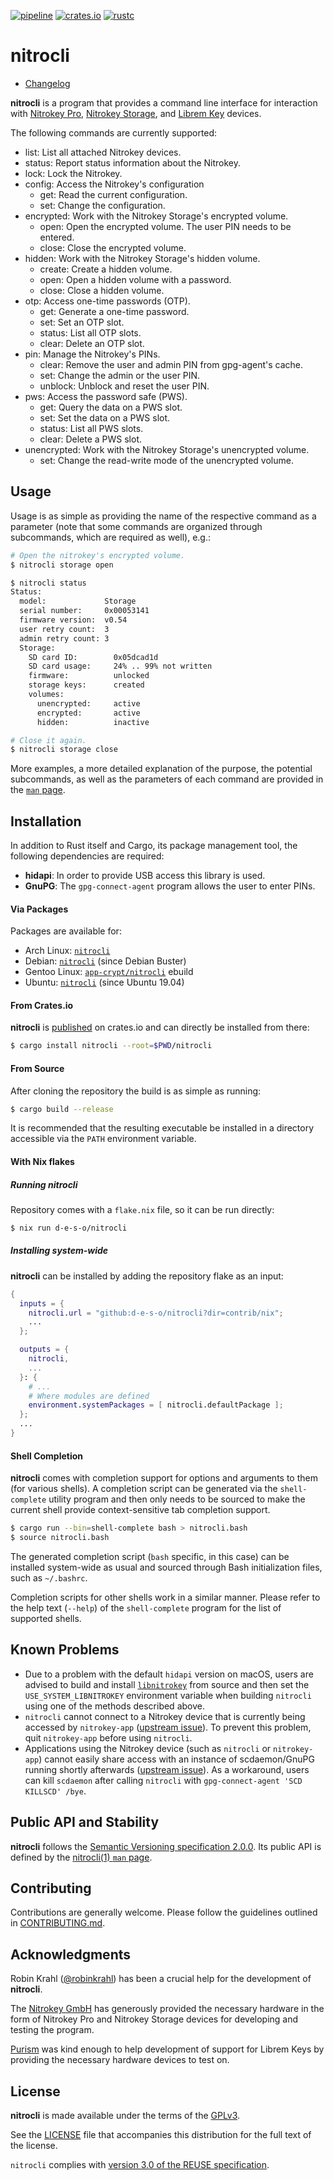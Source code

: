 [![pipeline](https://github.com/d-e-s-o/nitrocli/actions/workflows/.github/workflows/ci.yml/badge.svg)](https://github.com/d-e-s-o/nitrocli/commits/main)
[![crates.io](https://img.shields.io/crates/v/nitrocli.svg)](https://crates.io/crates/nitrocli)
[![rustc](https://img.shields.io/badge/rustc-1.47+-blue.svg)](https://blog.rust-lang.org/2020/10/08/Rust-1.47.html)

nitrocli
========

- [Changelog](CHANGELOG.md)

**nitrocli** is a program that provides a command line interface for
interaction with [Nitrokey Pro][nitrokey-pro], [Nitrokey
Storage][nitrokey-storage], and [Librem Key][librem-key] devices.


The following commands are currently supported:
- list: List all attached Nitrokey devices.
- status: Report status information about the Nitrokey.
- lock: Lock the Nitrokey.
- config: Access the Nitrokey's configuration
  - get: Read the current configuration.
  - set: Change the configuration.
- encrypted: Work with the Nitrokey Storage's encrypted volume.
  - open: Open the encrypted volume. The user PIN needs to be entered.
  - close: Close the encrypted volume.
- hidden: Work with the Nitrokey Storage's hidden volume.
  - create: Create a hidden volume.
  - open: Open a hidden volume with a password.
  - close: Close a hidden volume.
- otp: Access one-time passwords (OTP).
  - get: Generate a one-time password.
  - set: Set an OTP slot.
  - status: List all OTP slots.
  - clear: Delete an OTP slot.
- pin: Manage the Nitrokey's PINs.
  - clear: Remove the user and admin PIN from gpg-agent's cache.
  - set: Change the admin or the user PIN.
  - unblock: Unblock and reset the user PIN.
- pws: Access the password safe (PWS).
  - get: Query the data on a PWS slot.
  - set: Set the data on a PWS slot.
  - status: List all PWS slots.
  - clear: Delete a PWS slot.
- unencrypted: Work with the Nitrokey Storage's unencrypted volume.
  - set: Change the read-write mode of the unencrypted volume.


Usage
-----

Usage is as simple as providing the name of the respective command as a
parameter (note that some commands are organized through subcommands,
which are required as well), e.g.:
```sh
# Open the nitrokey's encrypted volume.
$ nitrocli storage open

$ nitrocli status
Status:
  model:             Storage
  serial number:     0x00053141
  firmware version:  v0.54
  user retry count:  3
  admin retry count: 3
  Storage:
    SD card ID:        0x05dcad1d
    SD card usage:     24% .. 99% not written
    firmware:          unlocked
    storage keys:      created
    volumes:
      unencrypted:     active
      encrypted:       active
      hidden:          inactive

# Close it again.
$ nitrocli storage close
```

More examples, a more detailed explanation of the purpose, the potential
subcommands, as well as the parameters of each command are provided in
the [`man` page](doc/nitrocli.1.pdf).


Installation
------------

In addition to Rust itself and Cargo, its package management tool, the
following dependencies are required:
- **hidapi**: In order to provide USB access this library is used.
- **GnuPG**: The `gpg-connect-agent` program allows the user to enter
             PINs.

#### Via Packages
Packages are available for:
- Arch Linux: [`nitrocli`][nitrocli-arch]
- Debian: [`nitrocli`][nitrocli-debian] (since Debian Buster)
- Gentoo Linux: [`app-crypt/nitrocli`][nitrocli-gentoo] ebuild
- Ubuntu: [`nitrocli`][nitrocli-ubuntu] (since Ubuntu 19.04)

#### From Crates.io
**nitrocli** is [published][nitrocli-cratesio] on crates.io and can
directly be installed from there:
```sh
$ cargo install nitrocli --root=$PWD/nitrocli
```

#### From Source
After cloning the repository the build is as simple as running:
```sh
$ cargo build --release
```

It is recommended that the resulting executable be installed in a
directory accessible via the `PATH` environment variable.

#### With Nix flakes
##### Running nitrocli
Repository comes with a `flake.nix` file, so it can be run directly:

```sh
$ nix run d-e-s-o/nitrocli
```

##### Installing system-wide
**nitrocli** can be installed by adding the repository flake as an input:

```nix
{
  inputs = {
    nitrocli.url = "github:d-e-s-o/nitrocli?dir=contrib/nix";
    ...
  };

  outputs = {
    nitrocli,
    ...
  }: {
    # ...
    # Where modules are defined
    environment.systemPackages = [ nitrocli.defaultPackage ];
  };
  ...
}
```

#### Shell Completion
**nitrocli** comes with completion support for options and arguments to
them (for various shells). A completion script can be generated via the
`shell-complete` utility program and then only needs to be sourced to
make the current shell provide context-sensitive tab completion support.
```sh
$ cargo run --bin=shell-complete bash > nitrocli.bash
$ source nitrocli.bash
```

The generated completion script (`bash` specific, in this case) can be
installed system-wide as usual and sourced through Bash initialization
files, such as `~/.bashrc`.

Completion scripts for other shells work in a similar manner. Please
refer to the help text (`--help`) of the `shell-complete` program for
the list of supported shells.


Known Problems
--------------

- Due to a problem with the default `hidapi` version on macOS, users are
  advised to build and install [`libnitrokey`][] from source and then
  set the `USE_SYSTEM_LIBNITROKEY` environment variable when building
  `nitrocli` using one of the methods described above.
- `nitrocli` cannot connect to a Nitrokey device that is currently being
  accessed by `nitrokey-app` ([upstream issue][libnitrokey#32]). To
  prevent this problem, quit `nitrokey-app` before using `nitrocli`.
- Applications using the Nitrokey device (such as `nitrocli` or
  `nitrokey-app`) cannot easily share access with an instance of
  scdaemon/GnuPG running shortly afterwards ([upstream
  issue][libnitrokey#137]). As a workaround, users can kill `scdaemon`
  after calling `nitrocli` with `gpg-connect-agent 'SCD KILLSCD' /bye`.


Public API and Stability
------------------------

**nitrocli** follows the [Semantic Versioning specification 2.0.0][semver].
Its public API is defined by the [nitrocli(1) `man` page](doc/nitrocli.1.pdf).


Contributing
------------

Contributions are generally welcome. Please follow the guidelines
outlined in [CONTRIBUTING.md](doc/CONTRIBUTING.md).


Acknowledgments
---------------

Robin Krahl ([@robinkrahl](https://github.com/robinkrahl)) has been
a crucial help for the development of **nitrocli**.

The [Nitrokey GmbH][nitrokey-gmbh] has generously provided the necessary
hardware in the form of Nitrokey Pro and Nitrokey Storage devices for
developing and testing the program.

[Purism][purism] was kind enough to help development of support for
Librem Keys by providing the necessary hardware devices to test on.


License
-------
**nitrocli** is made available under the terms of the
[GPLv3][gplv3-tldr].

See the [LICENSE](LICENSE) file that accompanies this distribution for
the full text of the license.

`nitrocli` complies with [version 3.0 of the REUSE specification][reuse].


[`libnitrokey`]: https://github.com/nitrokey/libnitrokey
[nitrokey-gmbh]: https://www.nitrokey.com
[nitrokey-pro]: https://shop.nitrokey.com/shop/product/nitrokey-pro-2-3
[nitrokey-storage]: https://shop.nitrokey.com/shop/product/nitrokey-storage-2-56
[librem-key]: https://puri.sm/products/librem-key/
[nitrocli-arch]: https://archlinux.org/packages/community/x86_64/nitrocli/
[nitrocli-cratesio]: https://crates.io/crates/nitrocli
[nitrocli-debian]: https://packages.debian.org/stable/nitrocli
[nitrocli-gentoo]: https://packages.gentoo.org/packages/app-crypt/nitrocli
[nitrocli-ubuntu]: https://packages.ubuntu.com/search?keywords=nitrocli
[gplv3-tldr]: https://tldrlegal.com/license/gnu-general-public-license-v3-(gpl-3)
[libnitrokey#32]: https://github.com/Nitrokey/libnitrokey/issues/32
[libnitrokey#137]: https://github.com/Nitrokey/libnitrokey/issues/137
[purism]: https://puri.sm/
[reuse]: https://reuse.software/practices/3.0/
[semver]: https://semver.org
